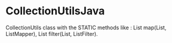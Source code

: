# CollectionUtilsJava

CollectionUtils class with the STATIC methods like :
List<E> map(List<E>, ListMapper),
List<E> filter(List<E>, ListFilter).